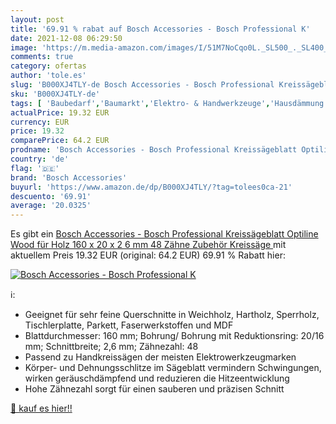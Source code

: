 ```yaml
---
layout: post
title: '69.91 % rabat auf Bosch Accessories - Bosch Professional K'
date: 2021-12-08 06:29:50
image: 'https://m.media-amazon.com/images/I/51M7NoCqo0L._SL500_._SL400_.jpg'
comments: true
category: ofertas
author: 'tole.es'
slug: 'B000XJ4TLY-de Bosch Accessories - Bosch Professional Kreissägeblatt...'
sku: 'B000XJ4TLY-de'
tags: [ 'Baubedarf','Baumarkt','Elektro- & Handwerkzeuge','Hausdämmung','Heizen & Kühlen','Kreissägeblätter','Sägeblätter','Zubehör für Elektrowerkzeuge','Zubehör für Hausdämmung','bosch accessories', ]
actualPrice: 19.32 EUR
currency: EUR
price: 19.32
comparePrice: 64.2 EUR
prodname: 'Bosch Accessories - Bosch Professional Kreissägeblatt Optiline Wood  für Holz  160 x 20 x 2 6 mm  48 Zähne  Zubehör Kreissäge '
country: 'de'
flag: '🇩🇪'
brand: 'Bosch Accessories'
buyurl: 'https://www.amazon.de/dp/B000XJ4TLY/?tag=tolees0ca-21'
descuento: '69.91'
average: '20.0325'
---
```


Es gibt ein [Bosch Accessories - Bosch Professional Kreissägeblatt Optiline Wood  für Holz  160 x 20 x 2 6 mm  48 Zähne  Zubehör Kreissäge ](https://www.amazon.de/dp/B000XJ4TLY/?tag=tolees0ca-21) mit aktuellem Preis 19.32 EUR (original: 64.2 EUR) 69.91 % Rabatt hier:

[![Bosch Accessories - Bosch Professional K](https://m.media-amazon.com/images/I/51M7NoCqo0L._SL500_._SL400_.jpg)](https://www.amazon.de/dp/B000XJ4TLY/?tag=tolees0ca-21)

ℹ️:

- Geeignet für sehr feine Querschnitte in Weichholz, Hartholz, Sperrholz, Tischlerplatte, Parkett, Faserwerkstoffen und MDF
- Blattdurchmesser: 160 mm; Bohrung/ Bohrung mit Reduktionsring: 20/16 mm; Schnittbreite; 2,6 mm; Zähnezahl: 48
- Passend zu Handkreissägen der meisten Elektrowerkzeugmarken
- Körper- und Dehnungsschlitze im Sägeblatt vermindern Schwingungen, wirken geräuschdämpfend und reduzieren die Hitzeentwicklung
- Hohe Zähnezahl sorgt für einen sauberen und präzisen Schnitt

[🛒 kauf es hier!!](https://www.amazon.de/dp/B000XJ4TLY/?tag=tolees0ca-21)
